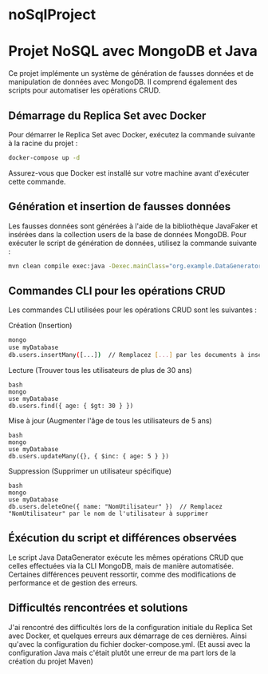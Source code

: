 # noSqlProject
# Projet NoSQL avec MongoDB et Java

Ce projet implémente un système de génération de fausses données et de manipulation de données avec MongoDB. Il comprend également des scripts pour automatiser les opérations CRUD.

## Démarrage du Replica Set avec Docker

Pour démarrer le Replica Set avec Docker, exécutez la commande suivante à la racine du projet :

```bash
docker-compose up -d
```
Assurez-vous que Docker est installé sur votre machine avant d'exécuter cette commande.

## Génération et insertion de fausses données

Les fausses données sont générées à l'aide de la bibliothèque JavaFaker et insérées dans la collection users de la base de données MongoDB. Pour exécuter le script de génération de données, utilisez la commande suivante :

```bash
mvn clean compile exec:java -Dexec.mainClass="org.example.DataGenerator"
```
## Commandes CLI pour les opérations CRUD

Les commandes CLI utilisées pour les opérations CRUD sont les suivantes :

Création (Insertion)
```bash
mongo
use myDatabase
db.users.insertMany([...])  // Remplacez [...] par les documents à insérer
```
Lecture (Trouver tous les utilisateurs de plus de 30 ans)

```
bash
mongo
use myDatabase
db.users.find({ age: { $gt: 30 } })
```
Mise à jour (Augmenter l'âge de tous les utilisateurs de 5 ans)
```
bash
mongo
use myDatabase
db.users.updateMany({}, { $inc: { age: 5 } })
```
Suppression (Supprimer un utilisateur spécifique)
```
bash
mongo
use myDatabase
db.users.deleteOne({ name: "NomUtilisateur" })  // Remplacez "NomUtilisateur" par le nom de l'utilisateur à supprimer
```
## Éxécution du script et différences observées

Le script Java DataGenerator exécute les mêmes opérations CRUD que celles effectuées via la CLI MongoDB, mais de manière automatisée. Certaines différences peuvent ressortir, comme des modifications de performance et de gestion des erreurs.

## Difficultés rencontrées et solutions

J'ai rencontré des difficultés lors de la configuration initiale du Replica Set avec Docker, et quelques erreurs aux démarrage de ces dernières. Ainsi qu'avec la configuration du fichier docker-compose.yml.
(Et aussi avec la configuration Java mais c'était plutôt une erreur de ma part lors de la création du projet Maven)